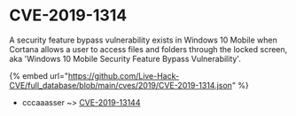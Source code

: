 # CVE-2019-1314

A security feature bypass vulnerability exists in Windows 10 Mobile when Cortana allows a user to access files and folders through the locked screen, aka 'Windows 10 Mobile Security Feature Bypass Vulnerability'.

{% embed url="https://github.com/Live-Hack-CVE/full_database/blob/main/cves/2019/CVE-2019-1314.json" %}


* cccaaasser ~> [CVE-2019-13144](https://zeste.alice-snow.ru/2019/database/cve-2019-1314/cve-2019-13144-cccaaasser)